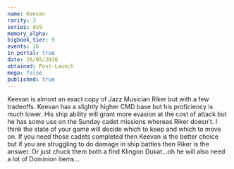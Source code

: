 ```yaml
---
name: Keevan
rarity: 3
series: ds9
memory_alpha:
bigbook_tier: 9
events: 16
in_portal: true
date: 26/05/2016
obtained: Post-Launch
mega: false
published: true
---
```


Keevan is almost an exact copy of Jazz Musician Riker but with a few tradeoffs. Keevan has a slightly higher CMD base but his proficiency is much lower. His ship ability will grant more evasion at the cost of attack but he has some use on the Sunday cadet missions whereas Riker doesn’t. I think the state of your game will decide which to keep and which to move on. If you need those cadets completed then Keevan is the better choice but if you are struggling to do damage in ship battles then Riker is the answer. Or just chuck them both a find Klingon Dukat...oh he will also need a lot of Dominion items…
